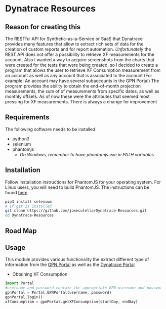 Dynatrace Resources
===================

Reason for creating this
------------------------

The RESTful API for Synthetic-as-a-Service or SaaS that Dynatrace provides many features that allow
to extract rich sets of data for the creation of custom reports and for report automation. *Unfortunately*
the REST API does not offer a possibility to retrieve XF measurements for the account. 
Also I wanted a way to acquire screenshots from the charts that were created for the tests that were being created,
so I decided to create a program that allows the user to retrieve XF Consumption measurement from an account as well 
as any account that is associated to the account (For example: An account may have several subaccounts in the GPN Portal)
The program provides the ability to obtain the end-of-month projection measurements, the sum of xf measurements from specific
dates, as well as monthly offsets. As of now these were the attributes that seemed most pressing for XF measurements. There
is always a change for improvement

Requirements
------------

The following software needs to be installed
- python3
- selenium
- phantomjs 
  * *On Windows, remember to have phantomjs.exe in PATH variables*

Installation
------------

Follow installation instructions for PhantomJS for your operating system. For Linux
users, you will need to build PhantomJS. The instructions can be found [here](http://phantomjs.org/download.html)


```sh
pip3 install selenium
# If git is installed 
git clone https://github.com/josecolella/Dynatrace-Resources.git
cd Dynatrace-Resources
```

Road Map
--------


Usage
-----

This module provides various functionality the extract different type of information from the [GPN Portal](https://www.gomeznetworks.com/?g=1) as well
as the [Dynatrace Portal](www.gomezapm.com)

* Obtaining XF Consumption

```python
import Portal
#username and password contain the appropriate GPN username and password
gpnPortal = Portal.GPNPortal(username, password)
gpnPortal.login()
xfConsumption = gpnPortal.getXFConsumption(startDay, endDay)
```








